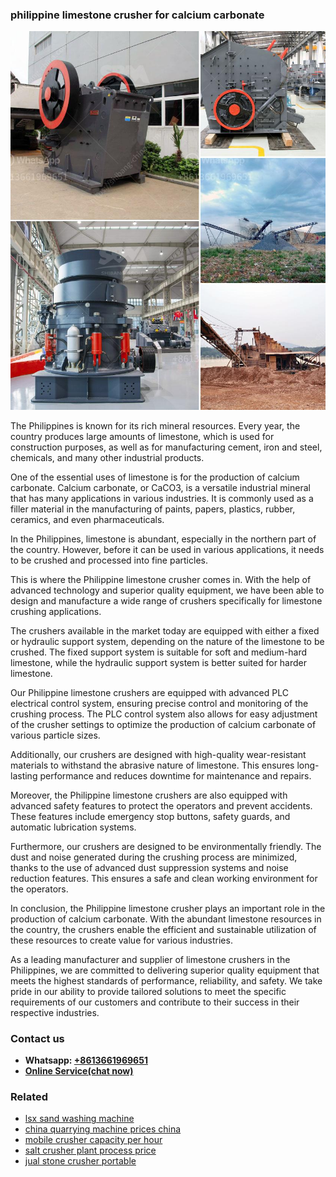 <h3>philippine limestone crusher for calcium carbonate</h3><img src='1702950282.jpg' alt=''><p>The Philippines is known for its rich mineral resources. Every year, the country produces large amounts of limestone, which is used for construction purposes, as well as for manufacturing cement, iron and steel, chemicals, and many other industrial products.</p><p>One of the essential uses of limestone is for the production of calcium carbonate. Calcium carbonate, or CaCO3, is a versatile industrial mineral that has many applications in various industries. It is commonly used as a filler material in the manufacturing of paints, papers, plastics, rubber, ceramics, and even pharmaceuticals.</p><p>In the Philippines, limestone is abundant, especially in the northern part of the country. However, before it can be used in various applications, it needs to be crushed and processed into fine particles.</p><p>This is where the Philippine limestone crusher comes in. With the help of advanced technology and superior quality equipment, we have been able to design and manufacture a wide range of crushers specifically for limestone crushing applications.</p><p>The crushers available in the market today are equipped with either a fixed or hydraulic support system, depending on the nature of the limestone to be crushed. The fixed support system is suitable for soft and medium-hard limestone, while the hydraulic support system is better suited for harder limestone.</p><p>Our Philippine limestone crushers are equipped with advanced PLC electrical control system, ensuring precise control and monitoring of the crushing process. The PLC control system also allows for easy adjustment of the crusher settings to optimize the production of calcium carbonate of various particle sizes.</p><p>Additionally, our crushers are designed with high-quality wear-resistant materials to withstand the abrasive nature of limestone. This ensures long-lasting performance and reduces downtime for maintenance and repairs.</p><p>Moreover, the Philippine limestone crushers are also equipped with advanced safety features to protect the operators and prevent accidents. These features include emergency stop buttons, safety guards, and automatic lubrication systems.</p><p>Furthermore, our crushers are designed to be environmentally friendly. The dust and noise generated during the crushing process are minimized, thanks to the use of advanced dust suppression systems and noise reduction features. This ensures a safe and clean working environment for the operators.</p><p>In conclusion, the Philippine limestone crusher plays an important role in the production of calcium carbonate. With the abundant limestone resources in the country, the crushers enable the efficient and sustainable utilization of these resources to create value for various industries.</p><p>As a leading manufacturer and supplier of limestone crushers in the Philippines, we are committed to delivering superior quality equipment that meets the highest standards of performance, reliability, and safety. We take pride in our ability to provide tailored solutions to meet the specific requirements of our customers and contribute to their success in their respective industries.</p><h3>Contact us</h3><ul><li><strong>Whatsapp:&nbsp;<a href="https://wa.me/8613661969651">+8613661969651</a></strong></li><li><a href="https://swt.shibang-china.com/?git&amp;zhl&amp;philippine limestone crusher for calcium carbonate"><strong>Online Service(chat now)</strong></a></li></ul><h3>Related</h3><ul><li><a href='lsx sand washing machine.md'>lsx sand washing machine</a></li><li><a href='china quarrying machine prices china.md'>china quarrying machine prices china</a></li><li><a href='mobile crusher capacity per hour.md'>mobile crusher capacity per hour</a></li><li><a href='salt crusher plant process price.md'>salt crusher plant process price</a></li><li><a href='jual stone crusher portable.md'>jual stone crusher portable</a></li></ul>